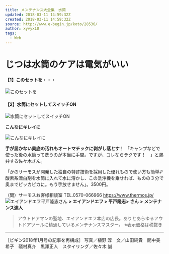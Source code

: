 ```yaml
---
title: メンテナンス大全集　水筒
updated: 2018-03-11 14:59:32Z
created: 2018-03-11 14:59:32Z
source: http://www.e-begin.jp/koto/28536/
author: xyvyx10
tags:
  - Web
---
```


# じつは水筒のケアは電気がいい

#### 【1】このセットを・・・

![このセットを](../_resources/9cf5649205d4d3cf3ce4cac695aa04d9.jpg)

#### 【2】水筒にセットしてスイッチON

![水筒にセットしてスイッチON](../_resources/29523f277a6f8648e077b67560885c2d.jpg)

****こんなにキレイに****

![こんなにキレイに](../_resources/f4a19e2cde46272c76abe8aee323c434.jpg)

****手が届かない奥底の汚れもオートマチックに剥がし落とす！****
「キャンプなどで使った後の水筒って洗うのが本当に手間。ですが、コレならラクです！　」と熱弁する佐々木さん。

「かのサーモスが開発した独自の特許技術を採用した優れもので使い方も簡単♪　酸素系漂白剤を水筒に入れて水に溶かし、この洗浄機を乗せれば、ものの３分で奥までピッカピカに。もう手放せません」。3500円。

（問）サーモスお客様相談室
TEL.0570-066966
https://www.thermos.jp/
![エイアンドエフ平戸隆志さん](../_resources/7700b70de3d0f4e39f038c29b9118c4c.jpg)
**> エイアンドエフ
**> 平戸隆志**> さん**
**> メンテナンス達人**
> アウトドアマンの聖地、エイアンドエフ本店の店長。ありとあらゆるアウトドアツールに精通しているメンテナンスマスター。
※表示価格は税抜き

* * *

［ビギン2018年1月号の記事を再構成］
写真／植野 淳　文／山田純貴　間中美希子　礒村真介　黒澤正人　スタイリング／佐々木 誠